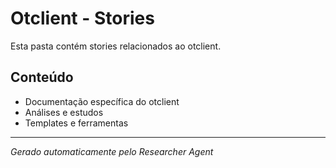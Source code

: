 # Otclient - Stories

Esta pasta contém stories relacionados ao otclient.

## Conteúdo
- Documentação específica do otclient
- Análises e estudos
- Templates e ferramentas

---
*Gerado automaticamente pelo Researcher Agent*
